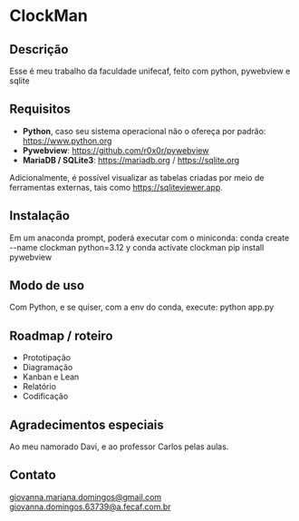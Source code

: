 # ClockMan

## Descrição
Esse é meu trabalho da faculdade unifecaf, feito com python, pywebview e sqlite

## Requisitos
- **Python**, caso seu sistema operacional não o ofereça por padrão: https://www.python.org
- **Pywebview**: https://github.com/r0x0r/pywebview
- **MariaDB / SQLite3**: https://mariadb.org / https://sqlite.org

Adicionalmente, é possível visualizar as tabelas criadas por meio de ferramentas externas, tais como https://sqliteviewer.app.

## Instalação
Em um anaconda prompt, poderá executar com o miniconda:
conda create --name clockman python=3.12
y
conda activate clockman
pip install pywebview

## Modo de uso
Com Python, e se quiser, com a env do conda,
execute: python app.py

## Roadmap / roteiro
- Prototipação
- Diagramação
- Kanban e Lean
- Relatório
- Codificação

## Agradecimentos especiais
Ao meu namorado Davi,
e ao professor Carlos pelas aulas.

## Contato
giovanna.mariana.domingos@gmail.com
giovanna.domingos.63739@a.fecaf.com.br
